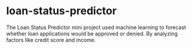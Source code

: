 # loan-status-predictor
The Loan Status Predictor mini project used machine learning 
to forecast whether loan applications would be approved or 
denied. By analyzing factors like credit score and income. 
